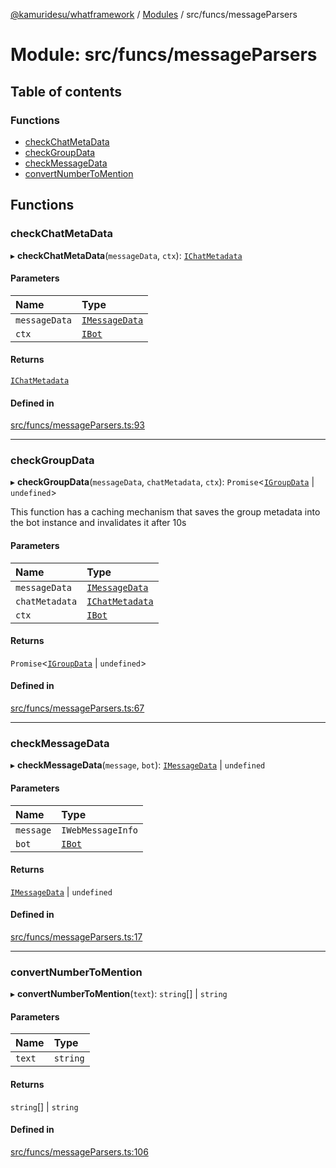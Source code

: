 [@kamuridesu/whatframework](../README.md) / [Modules](../modules.md) / src/funcs/messageParsers

# Module: src/funcs/messageParsers

## Table of contents

### Functions

- [checkChatMetaData](src_funcs_messageParsers.md#checkchatmetadata)
- [checkGroupData](src_funcs_messageParsers.md#checkgroupdata)
- [checkMessageData](src_funcs_messageParsers.md#checkmessagedata)
- [convertNumberToMention](src_funcs_messageParsers.md#convertnumbertomention)

## Functions

### checkChatMetaData

▸ **checkChatMetaData**(`messageData`, `ctx`): [`IChatMetadata`](../interfaces/src__types_chatMetadata.IChatMetadata.md)

#### Parameters

| Name | Type |
| :------ | :------ |
| `messageData` | [`IMessageData`](../interfaces/src__types_messageData.IMessageData.md) |
| `ctx` | [`IBot`](../interfaces/src__types_bot.IBot.md) |

#### Returns

[`IChatMetadata`](../interfaces/src__types_chatMetadata.IChatMetadata.md)

#### Defined in

[src/funcs/messageParsers.ts:93](https://github.com/kamuridesu/WhatFramework/blob/9b80f30/src/funcs/messageParsers.ts#L93)

___

### checkGroupData

▸ **checkGroupData**(`messageData`, `chatMetadata`, `ctx`): `Promise`<[`IGroupData`](../interfaces/src__types_groupData.IGroupData.md) \| `undefined`\>

This function has a caching mechanism that saves the group metadata into the bot instance and invalidates it after 10s

#### Parameters

| Name | Type |
| :------ | :------ |
| `messageData` | [`IMessageData`](../interfaces/src__types_messageData.IMessageData.md) |
| `chatMetadata` | [`IChatMetadata`](../interfaces/src__types_chatMetadata.IChatMetadata.md) |
| `ctx` | [`IBot`](../interfaces/src__types_bot.IBot.md) |

#### Returns

`Promise`<[`IGroupData`](../interfaces/src__types_groupData.IGroupData.md) \| `undefined`\>

#### Defined in

[src/funcs/messageParsers.ts:67](https://github.com/kamuridesu/WhatFramework/blob/9b80f30/src/funcs/messageParsers.ts#L67)

___

### checkMessageData

▸ **checkMessageData**(`message`, `bot`): [`IMessageData`](../interfaces/src__types_messageData.IMessageData.md) \| `undefined`

#### Parameters

| Name | Type |
| :------ | :------ |
| `message` | `IWebMessageInfo` |
| `bot` | [`IBot`](../interfaces/src__types_bot.IBot.md) |

#### Returns

[`IMessageData`](../interfaces/src__types_messageData.IMessageData.md) \| `undefined`

#### Defined in

[src/funcs/messageParsers.ts:17](https://github.com/kamuridesu/WhatFramework/blob/9b80f30/src/funcs/messageParsers.ts#L17)

___

### convertNumberToMention

▸ **convertNumberToMention**(`text`): `string`[] \| `string`

#### Parameters

| Name | Type |
| :------ | :------ |
| `text` | `string` |

#### Returns

`string`[] \| `string`

#### Defined in

[src/funcs/messageParsers.ts:106](https://github.com/kamuridesu/WhatFramework/blob/9b80f30/src/funcs/messageParsers.ts#L106)
